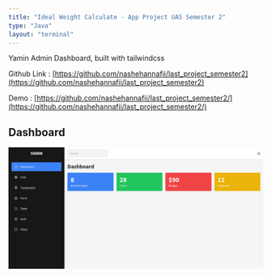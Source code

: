 ```yaml
---
title: "Ideal Weight Calculate - App Project UAS Semester 2"
type: "Java"
layout: "terminal"
---
```


Yamin Admin Dashboard, built with tailwindcss

Github Link : [https://github.com/nashehannafii/last_project_semester2](https://github.com/nashehannafii/last_project_semester2)

Demo : [https://github.com/nashehannafii/last_project_semester2/](https://github.com/nashehannafii/last_project_semester2/)

## Dashboard

![Dashboard](/assets/projects/yamin/dashboard.png)